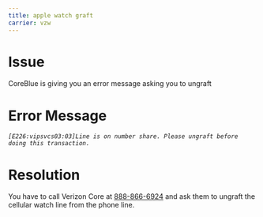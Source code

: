 ```yaml
---
title: apple watch graft
carrier: vzw
---
```

# Issue
CoreBlue is giving you an error message asking you to ungraft

# Error Message
*`[E226:vipsvcs03:03]Line is on number share. Please ungraft before doing this transaction.`*

# Resolution
You have to call Verizon Core at [888-866-6924](tel:8888666924) and ask them to ungraft the cellular watch line from the phone line.
